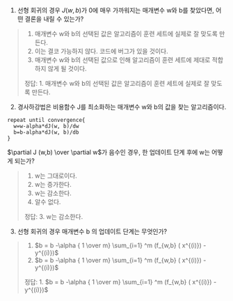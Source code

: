 1. 선형 회귀의 경우 $J(w, b)$가 0에 매우 가까워지는 매개변수 w와 b를 찾았다면, 어떤 결론을 내릴 수 있는가?
> 1. 매개변수 w와 b의 선택된 값은 알고리즘이 훈련 세트에 실제로 잘 맞도록 만든다.
> 2. 이는 결코 가능하지 않다. 코드에 버그가 있을 것이다.
> 3. 매개변수 w와 b의 선택된 값으로 인해 알고리즘이 훈련 세트에 제대로 적합하지 않게 될 것이다.
>
> 정답: 1. 매개변수 w와 b의 선택된 값은 알고리즘이 훈련 세트에 실제로 잘 맞도록 만든다.


2. 경사하강법은 비용함수 J를 최소화하는 매개변수 w와 b의 값을 찾는 알고리즘이다.
```
repeat until convergence{
  w=w-alpha*dJ(w, b)/dw
  b=b-alpha*dJ(w, b)/db
}
```
$\partial J (w,b) \over \partial w$가 음수인 경우, 한 업데이트 단계 후에 w는 어떻게 되는가?
> 1. w는 그대로이다.
> 2. w는 증가한다.
> 3. w는 감소한다.
> 4. 알수 없다.
>
> 정답: 3. w는 감소한다.


3. 선형 회귀의 경우 매개변수 b 의 업데이트 단계는 무엇인가?
> 1. $b = b -\alpha { 1 \over m} \sum_{i=1} ^m (f_{w,b} ( x^{(i)}) - y^{(i)})$
> 2. $b = b -\alpha { 1 \over m} \sum_{i=1} ^m (f_{w,b} ( x^{(i)}) - y^{(i)})$
>
> 정답: 1. $b = b -\alpha { 1 \over m} \sum_{i=1} ^m (f_{w,b} ( x^{(i)}) - y^{(i)})$
